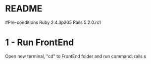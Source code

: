 # README
#Pre-conditions
Ruby 2.4.3p205
Rails 5.2.0.rc1
# 1 - Run FrontEnd
Open new terminal, "cd" to FrontEnd folder and run command:
rails s
